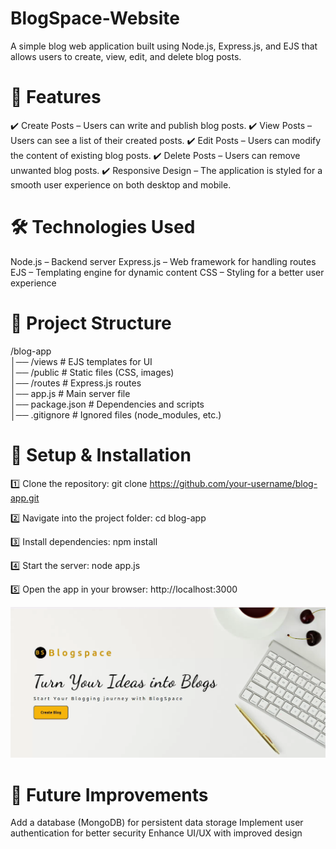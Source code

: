 # BlogSpace-Website

A simple blog web application built using Node.js, Express.js, and EJS that allows users to create, view, edit, and delete blog posts.

# 📌 Features
  ✔️ Create Posts – Users can write and publish blog posts.
  ✔️ View Posts – Users can see a list of their created posts.
  ✔️ Edit Posts – Users can modify the content of existing blog posts.
  ✔️ Delete Posts – Users can remove unwanted blog posts.
  ✔️ Responsive Design – The application is styled for a smooth user experience on both desktop and mobile.

# 🛠️ Technologies Used
  Node.js – Backend server
  Express.js – Web framework for handling routes
  EJS – Templating engine for dynamic content
  CSS – Styling for a better user experience

# 📂 Project Structure
  /blog-app  
  │── /views          # EJS templates for UI  
  │── /public         # Static files (CSS, images)  
  │── /routes         # Express.js routes  
  │── app.js          # Main server file  
  │── package.json    # Dependencies and scripts  
  │── .gitignore      # Ignored files (node_modules, etc.)  


# 🚀 Setup & Installation

  1️⃣ Clone the repository:
  git clone https://github.com/your-username/blog-app.git
  
  2️⃣ Navigate into the project folder:
  cd blog-app
  
  3️⃣ Install dependencies:
  npm install
  
  4️⃣ Start the server:
  node app.js
  
  5️⃣ Open the app in your browser:
  http://localhost:3000

<p align="center">
  <a href="https://github.com/Dinesh0007000/BlogSpace-Website/blob/main/BlogSpace.webm">
    <img src="https://github.com/Dinesh0007000/BlogSpace-Website/blob/main/Thumbnail.png" width="600">
  </a>
</p>


# 📝 Future Improvements
  Add a database (MongoDB) for persistent data storage
  Implement user authentication for better security
  Enhance UI/UX with improved design





